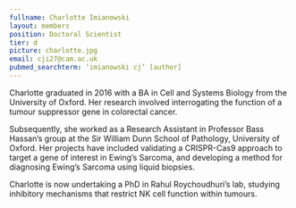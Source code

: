 ```yaml
---
fullname: Charlotte Imianowski
layout: members
position: Doctoral Scientist
tier: d
picture: charlotte.jpg
email: cji27@cam.ac.uk 
pubmed_searchterm: ‘imianowski cj’ [author] 
---
```


Charlotte graduated in 2016 with a BA in Cell and Systems Biology from the University of Oxford. Her research involved interrogating the function of a tumour suppressor gene in colorectal cancer.

Subsequently, she worked as a Research Assistant in Professor Bass Hassan’s group at the Sir William Dunn School of Pathology, University of Oxford. Her projects have included validating a CRISPR-Cas9 approach to target a gene of interest in Ewing’s Sarcoma, and developing a method for diagnosing Ewing’s Sarcoma using liquid biopsies.

Charlotte is now undertaking a PhD in Rahul Roychoudhuri’s lab, studying inhibitory mechanisms that restrict NK cell function within tumours.